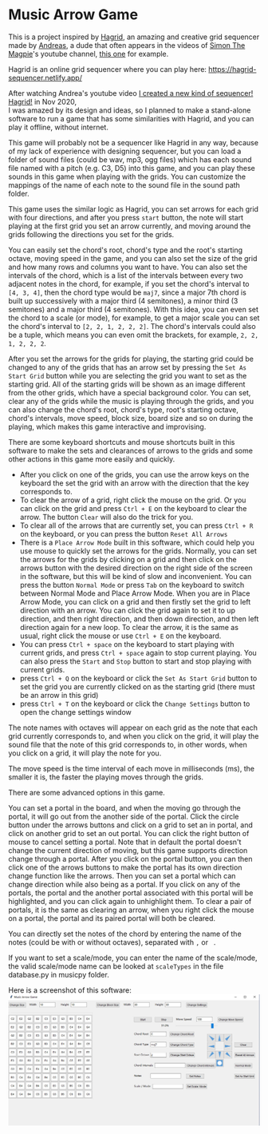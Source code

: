# Music Arrow Game
 
This is a project inspired by [Hagrid](https://github.com/AnkanGranero/synthgoblin), an amazing and creative grid sequencer made by [Andreas](https://www.youtube.com/channel/UCb_fE048aSG9yULuNCYUV2A), a dude that often appears in the videos of [Simon The Magpie](https://www.youtube.com/channel/UCnbfRvqQcfw3eL71HfjROOQ)'s youtube channel, [this one](https://www.youtube.com/watch?v=0WQpYU6U89k) for example.

Hagrid is an online grid sequencer where you can play here: https://hagrid-sequencer.netlify.app/

After watching Andrea's youtube video [I created a new kind of sequencer! Hagrid!](https://www.youtube.com/watch?v=c1wNKYQ2q2o) in Nov 2020,  
I was amazed by its design and ideas, so I planned to make a stand-alone software to run a game that has some similarities with Hagrid, and you can play it offline, without internet.

This game will probably not be a sequencer like Hagrid in any way, because of my lack of experience with designing sequencer, but you can load a folder of sound files (could be wav, mp3, ogg files) which has each sound file named with a pitch (e.g. C3, D5) into this game, and you can play these sounds in this game when playing with the grids. You can customize the mappings of the name of each note to the sound file in the sound path folder.

This game uses the similar logic as Hagrid, you can set arrows for each grid with four directions, and after you press `start` button, the note will start playing at the first grid you set an arrow currently, and moving around the grids following the directions you set for the grids.

You can easily set the chord's root, chord's type and the root's starting octave, moving speed in the game, and you can also set the size of the grid and how many rows and columns you want to have. You can also set the intervals of the chord, which is a list of the intervals between every two adjacent notes in the chord, for example, if you set the chord's interval to `[4, 3, 4]`, then the chord type would be `maj7`, since a major 7th chord is built up successively with a major third (4 semitones), a minor third (3 semitones) and a major third (4 semitones). With this idea, you can even set the chord to a scale (or mode), for example, to get a major scale you can set the chord's interval to `[2, 2, 1, 2, 2, 2]`. The chord's intervals could also be a tuple, which means you can even omit the brackets, for example, `2, 2, 1, 2, 2, 2`.

After you set the arrows for the grids for playing, the starting grid could be changed to any of the grids that has an arrow set by pressing the `Set As Start Grid` button while you are selecting the grid you want to set as the starting grid. All of the starting grids will be shown as an image different from the other grids, which have a special background color. You can set, clear any of the grids while the music is playing through the grids, and you can also change the chord's root, chord's type, root's starting octave, chord's intervals, move speed, block size, board size and so on during the playing, which makes this game interactive and improvising.

There are some keyboard shortcuts and mouse shortcuts built in this software to make the sets and clearances of arrows to the grids and some other actions in this game more easily and quickly.  
* After you click on one of the grids, you can use the arrow keys on the keyboard the set the grid with an arrow with the direction that the key corresponds to.
* To clear the arrow of a grid, right click the mouse on the grid. Or you can click on the grid and press `Ctrl + E` on the keyboard to clear the arrow. The button `Clear` will also do the trick for you.
* To clear all of the arrows that are currently set, you can press `Ctrl + R` on the keyboard, or you can press the button `Reset All Arrows`
* There is a `Place Arrow Mode` built in this software, which could help you use mouse to quickly set the arrows for the grids. Normally, you can set the arrows for the grids by clicking on a grid and then click on the arrows button with the desired direction on the right side of the screen in the software, but this will be kind of slow and inconvenient. You can press the button `Normal Mode` or press `Tab` on the keyboard to switch between Normal Mode and Place Arrow Mode. When you are in Place Arrow Mode, you can click on a grid and then firstly set the grid to left direction with an arrow. You can click the grid again to set it to up direction, and then right direction, and then down direction, and then left direction again for a new loop. To clear the arrow, it is the same as usual, right click the mouse or use `Ctrl + E` on the keyboard.
* You can press `Ctrl + space` on the keyboard to start playing with current grids, and press `Ctrl + space` again to stop current playing. You can also press the `Start` and `Stop` button to start and stop playing with current grids.
* press `Ctrl + Q` on the keyboard or click the `Set As Start Grid` button to set the grid you are currently clicked on as the starting grid (there must be an arrow in this grid)
* press `Ctrl + T` on the keyboard or click the `Change Settings` button to open the change settings window

The note names with octaves will appear on each grid as the note that each grid currently corresponds to, and when you click on the grid, it will play the sound file that the note of this grid corresponds to, in other words, when you click on a grid, it will play the note for you.

The move speed is the time interval of each move in milliseconds (ms), the smaller it is, the faster the playing moves through the grids.

There are some advanced options in this game.

You can set a portal in the board, and when the moving go through the portal, it will go out from the another side of the portal. Click the circle button under the arrows buttons and click on a grid to set an in portal, and click on another grid to set an out portal. You can click the right button of mouse to cancel setting a portal. Note that in default the portal doesn't change the current direction of moving, but this game supports direction change through a portal. After you click on the portal button, you can then click one of the arrows buttons to make the portal has its own direction change function like the arrows. Then you can set a portal which can change direction while also being as a portal. If you click on any of the portals, the portal and the another portal associated with this portal will be highlighted, and you can click again to unhighlight them. To clear a pair of portals, it is the same as clearing an arrow, when you right click the mouse on a portal, the portal and its paired portal will both be cleared.

You can directly set the notes of the chord by entering the name of the notes (could be with or without octaves), separated with `,` or ` `.

If you want to set a scale/mode, you can enter the name of the scale/mode, the valid scale/mode name can be looked at `scaleTypes` in the file database.py in musicpy folder.

Here is a screenshot of this software:  
![image](https://github.com/Rainbow-Dreamer/music-arrow-game/blob/main/previews/1.jpg)
